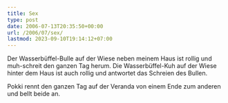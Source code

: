 ```yaml
---
title: Sex
type: post
date: 2006-07-13T20:35:50+00:00
url: /2006/07/sex/
lastmod: 2023-09-10T19:14:12+07:00
---
```

Der Wasserbüffel-Bulle auf der Wiese neben meinem Haus ist rollig und muh-schreit den ganzen Tag herum. Die Wasserbüffel-Kuh auf der Wiese hinter dem Haus ist auch rollig und antwortet das Schreien des Bullen.

Pokki rennt den ganzen Tag auf der Veranda von einem Ende zum anderen und bellt beide an.
